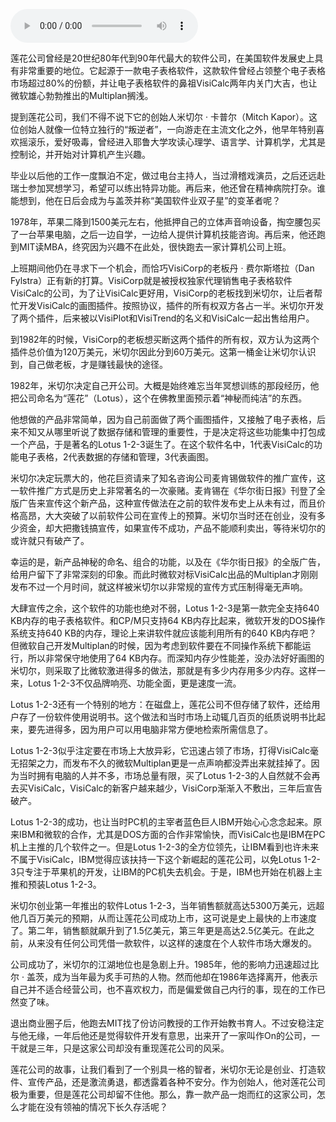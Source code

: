 <audio title="048 _ Lotus 1-2-3：莲花公司的电子表格帝国" src="https://static001.geekbang.org/resource/audio/b1/b8/b18accfc4bf7488dbc9fe1cf069f35b8.mp3" controls="controls"></audio> 
<p>莲花公司曾经是20世纪80年代到90年代最大的软件公司，在美国软件发展史上具有非常重要的地位。它起源于一款电子表格软件，这款软件曾经占领整个电子表格市场超过80%的份额，并让电子表格软件的鼻祖VisiCalc两年内关门大吉，也让微软雄心勃勃推出的Multiplan搁浅。</p>
<p>提到莲花公司，我们不得不说下它的创始人米切尔 · 卡普尔（Mitch Kapor）。这位创始人就像一位特立独行的“叛逆者”，一向游走在主流文化之外，他早年特别喜欢摇滚乐，爱好吸毒，曾经进入耶鲁大学攻读心理学、语言学、计算机学，尤其是控制论，并开始对计算机产生兴趣。</p>
<p>毕业以后他的工作一度飘泊不定，做过电台主持人，当过滑稽戏演员，之后还远赴瑞士参加冥想学习，希望可以练出特异功能。再后来，他还曾在精神病院打杂。谁能想到，他在日后会成为与盖茨并称“美国软件业双子星”的变革者呢？</p>
<p>1978年，苹果二降到1500美元左右，他抵押自己的立体声音响设备，掏空腰包买了一台苹果电脑，之后一边自学，一边给人提供计算机技能咨询。再后来，他还跑到MIT读MBA，终究因为兴趣不在此处，很快跑去一家计算机公司上班。</p>
<p>上班期间他仍在寻求下一个机会，而恰巧VisiCorp的老板丹 · 费尔斯塔拉（Dan Fylstra）正有新的打算。VisiCorp就是被授权独家代理销售电子表格软件VisiCalc的公司，为了让VisiCalc更好用，VisiCorp的老板找到米切尔，让后者帮忙开发VisiCalc的画图插件。按照协议，插件的所有权双方各占一半。米切尔开发了两个插件，后来被以VisiPlot和VisiTrend的名义和VisiCalc一起出售给用户。</p>
<p>到1982年的时候，VisiCorp的老板想买断这两个插件的所有权，双方认为这两个插件总价值为120万美元，米切尔因此分到60万美元。这第一桶金让米切尔认识到，自己做老板，才是赚钱最快的途径。</p>
<p>1982年，米切尔决定自己开公司。大概是始终难忘当年冥想训练的那段经历，他把公司命名为“莲花”（Lotus），这个在佛教里面预示着“神秘而纯洁”的东西。</p>
<!-- [[[read_end]]] -->
<p>他想做的产品非常简单，因为自己前面做了两个画图插件，又接触了电子表格，后来不知又从哪里听说了数据存储和管理的重要性，于是决定将这些功能集中打包成一个产品，于是著名的Lotus 1-2-3诞生了。在这个软件名中，1代表VisiCalc的功能电子表格，2代表数据的存储和管理，3代表画图。</p>
<p>米切尔决定玩票大的，他花巨资请来了知名咨询公司麦肯锡做软件的推广宣传，这一软件推广方式是历史上非常著名的一次豪赌。麦肯锡在《华尔街日报》刊登了全版广告来宣传这个新产品，这种宣传做法在之前的软件发布史上从未有过，而且价格高昂，大大突破了以前软件公司在宣传上的预算。米切尔当时还在创业，没有多少资金，却大把撒钱搞宣传，如果宣传不成功，产品不能顺利卖出，等待米切尔的或许就只有破产了。</p>
<p>幸运的是，新产品神秘的命名、组合的功能，以及在《华尔街日报》的全版广告，给用户留下了非常深刻的印象。而此时微软对标VisiCalc出品的Multiplan才刚刚发布不过一个月时间，就这样被米切尔以非常规的宣传方式压制得毫无声响。</p>
<p>大肆宣传之余，这个软件的功能也绝对不弱，Lotus 1-2-3是第一款完全支持640 KB内存的电子表格软件。和CP/M只支持64 KB内存比起来，微软开发的DOS操作系统支持640 KB的内存，理论上来讲软件就应该能利用所有的640 KB内存吧？但微软自己开发Multiplan的时候，因为考虑到软件要在不同操作系统下都能运行，所以非常保守地使用了64 KB内存。而深知内存少性能差，没办法好好画图的米切尔，则采取了比微软激进得多的做法，那就是有多少内存用多少内存。这样一来，Lotus 1-2-3不仅品牌响亮、功能全面，更是速度一流。</p>
<p>Lotus 1-2-3还有一个特别的地方：在磁盘上，莲花公司不但存储了软件，还给用户存了一份软件使用说明书。这个做法和当时市场上动辄几百页的纸质说明书比起来，要先进得多，因为用户可以用电脑非常方便地检索所需信息了。</p>
<p>Lotus 1-2-3似乎注定要在市场上大放异彩，它迅速占领了市场，打得VisiCalc毫无招架之力，而发布不久的微软Multiplan更是一点声响都没弄出来就挂掉了。因为当时拥有电脑的人并不多，市场总量有限，买了Lotus 1-2-3的人自然就不会再去买VisiCalc，VisiCalc的新客户越来越少，VisiCorp渐渐入不敷出，三年后宣告破产。</p>
<p>Lotus 1-2-3的成功，也让当时PC机的主宰者蓝色巨人IBM开始心心念念起来。原来IBM和微软的合作，尤其是DOS方面的合作非常愉快，而VisiCalc也是IBM在PC机上主推的几个软件之一。但是Lotus 1-2-3的全方位领先，让IBM看到也许未来不属于VisiCalc，IBM觉得应该扶持一下这个新崛起的莲花公司，以免Lotus 1-2-3只专注于苹果机的开发，让IBM的PC机失去机会。于是，IBM也开始在机器上主推和预装Lotus 1-2-3。</p>
<p>米切尔创业第一年推出的软件Lotus 1-2-3，当年销售额就高达5300万美元，远超他几百万美元的预期，从而让莲花公司成功上市，这可说是史上最快的上市速度了。第二年，销售额就飙升到了1.5亿美元，第三年更是高达2.5亿美元。在此之前，从来没有任何公司凭借一款软件，以这样的速度在个人软件市场大爆发的。</p>
<p>公司成功了，米切尔的江湖地位也是急剧上升。1985年，他的影响力迅速超过比尔 · 盖茨，成为当年最为炙手可热的人物。然而他却在1986年选择离开，他表示自己并不适合经营公司，也不喜欢权力，而是偏爱做自己内行的事，现在的工作已然变了味。</p>
<p>退出商业圈子后，他跑去MIT找了份访问教授的工作开始教书育人。不过安稳注定与他无缘，一年后他还是觉得软件开发有意思，出来开了一家叫作On的公司，一干就是三年，只是这家公司却没有重现莲花公司的风采。</p>
<p>莲花公司的故事，让我们看到了一个别具一格的智者，米切尔无论是创业、打造软件、宣传产品，还是激流勇退，都透露着各种不安分。作为创始人，他对莲花公司极为重要，但是莲花公司却留不住他。那么，靠一款产品一炮而红的这家公司，怎么才能在没有领袖的情况下长久存活呢？</p>
<p></p>
